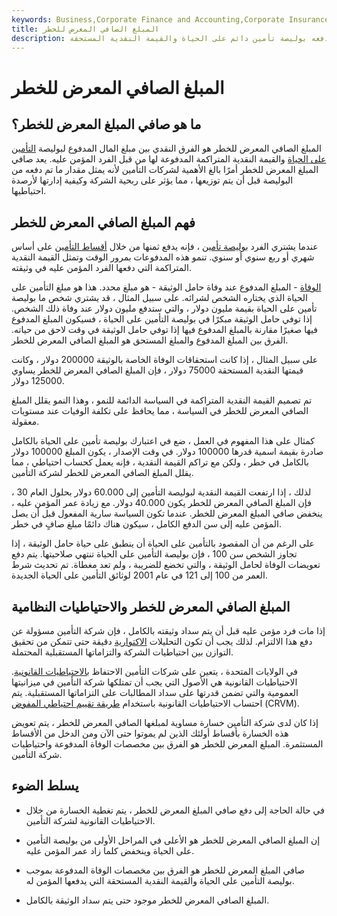 ```yaml
---
keywords: Business,Corporate Finance and Accounting,Corporate Insurance
title: المبلغ الصافي المعرض للخطر
description: صافي المبلغ المعرض للخطر هو الفرق النقدي بين استحقاق الوفاة الذي تدفعه بوليصة تأمين دائم على الحياة والقيمة النقدية المستحقة.
---
```


# المبلغ الصافي المعرض للخطر
## ما هو صافي المبلغ المعرض للخطر؟

المبلغ الصافي المعرض للخطر هو الفرق النقدي بين مبلغ المال المدفوع لبوليصة [التأمين على الحياة](/lifeinsurance) والقيمة النقدية المتراكمة المدفوعة لها من قبل الفرد المؤمن عليه. يعد صافي المبلغ المعرض للخطر أمرًا بالغ الأهمية لشركات التأمين لأنه يمثل مقدار ما تم دفعه من البوليصة قبل أن يتم توزيعها ، مما يؤثر على ربحية الشركة وكيفية إدارتها لأرصدة احتياطيها.

## فهم المبلغ الصافي المعرض للخطر

عندما يشتري الفرد [بوليصة تأمين](/insurance) ، فإنه يدفع ثمنها من خلال [أقساط التأمين](/insurance-premium) على أساس شهري أو ربع سنوي أو سنوي. تنمو هذه المدفوعات بمرور الوقت وتمثل القيمة النقدية المتراكمة التي دفعها الفرد المؤمن عليه في وثيقته.

[الوفاة](/deathbenefit) - المبلغ المدفوع عند وفاة حامل الوثيقة - هو مبلغ محدد. هذا هو مبلغ التأمين على الحياة الذي يختاره الشخص لشرائه. على سبيل المثال ، قد يشتري شخص ما بوليصة تأمين على الحياة بقيمة مليون دولار ، والتي ستدفع مليون دولار عند وفاة ذلك الشخص. إذا توفي حامل الوثيقة مبكرًا في بوليصة التأمين على الحياة ، فسيكون المبلغ المدفوع فيها صغيرًا مقارنة بالمبلغ المدفوع فيها إذا توفي حامل الوثيقة في وقت لاحق من حياته. الفرق بين المبلغ المدفوع والمبلغ المستحق هو المبلغ الصافي المعرض للخطر.

على سبيل المثال ، إذا كانت استحقاقات الوفاة الخاصة بالوثيقة 200000 دولار ، وكانت قيمتها النقدية المستحقة 75000 دولار ، فإن المبلغ الصافي المعرض للخطر يساوي 125000 دولار.

تم تصميم القيمة النقدية المتراكمة في السياسة الدائمة للنمو ، وهذا النمو يقلل المبلغ الصافي المعرض للخطر في السياسة ، مما يحافظ على تكلفة الوفيات عند مستويات معقولة.

كمثال على هذا المفهوم في العمل ، ضع في اعتبارك بوليصة تأمين على الحياة بالكامل صادرة بقيمة اسمية قدرها 100000 دولار. في وقت الإصدار ، يكون المبلغ 100000 دولار بالكامل في خطر ، ولكن مع تراكم القيمة النقدية ، فإنه يعمل كحساب احتياطي ، مما يقلل المبلغ الصافي المعرض للخطر لشركة التأمين.

لذلك ، إذا ارتفعت القيمة النقدية لبوليصة التأمين إلى 60.000 دولار بحلول العام 30 ، فإن المبلغ الصافي المعرض للخطر يكون 40.000 دولار. مع زيادة عمر المؤمن عليه ، ينخفض صافي المبلغ المعرض للخطر. عندما تكون السياسة سارية المفعول قبل أن يصل المؤمن عليه إلى سن الدفع الكامل ، سيكون هناك دائمًا مبلغ صافٍ في خطر.

على الرغم من أن المقصود بالتأمين على الحياة أن ينطبق على حياة حامل الوثيقة ، إذا تجاوز الشخص سن 100 ، فإن بوليصة التأمين على الحياة تنتهي صلاحيتها. يتم دفع تعويضات الوفاة لحامل الوثيقة ، والتي تخضع للضريبة ، ولم تعد مغطاة. تم تحديث شرط العمر من 100 إلى 121 في عام 2001 لوثائق التأمين على الحياة الجديدة.

## المبلغ الصافي المعرض للخطر والاحتياطيات النظامية

إذا مات فرد مؤمن عليه قبل أن يتم سداد وثيقته بالكامل ، فإن شركة التأمين مسؤولة عن دفع هذا الالتزام. لذلك يجب أن تكون التحليلات [الاكتوارية](/actuarial-science) دقيقة حتى تتمكن من تحقيق التوازن بين احتياطيات الشركة والتزاماتها المستقبلية المحتملة.

في الولايات المتحدة ، يتعين على شركات التأمين الاحتفاظ [بالاحتياطيات القانونية](/statutory-reserves). الاحتياطيات القانونية هي الأصول التي يجب أن تمتلكها شركة التأمين في ميزانيتها العمومية والتي تضمن قدرتها على سداد المطالبات على التزاماتها المستقبلية. يتم احتساب الاحتياطيات القانونية باستخدام [طريقة تقييم احتياطي المفوض](/commissioners-annuity-reserve-valuation-method-carvm) (CRVM).

إذا كان لدى شركة التأمين خسارة مساوية لمبلغها الصافي المعرض للخطر ، يتم تعويض هذه الخسارة بأقساط أولئك الذين لم يموتوا حتى الآن ومن الدخل من الأقساط المستثمرة. المبلغ المعرض للخطر هو الفرق بين مخصصات الوفاة المدفوعة واحتياطيات شركة التأمين.

## يسلط الضوء

- في حالة الحاجة إلى دفع صافي المبلغ المعرض للخطر ، يتم تغطية الخسارة من خلال الاحتياطيات القانونية لشركة التأمين.

- إن المبلغ الصافي المعرض للخطر هو الأعلى في المراحل الأولى من بوليصة التأمين على الحياة وينخفض كلما زاد عمر المؤمن عليه.

- صافي المبلغ المعرض للخطر هو الفرق بين مخصصات الوفاة المدفوعة بموجب بوليصة التأمين على الحياة والقيمة النقدية المستحقة التي يدفعها المؤمن له.

- المبلغ الصافي المعرض للخطر موجود حتى يتم سداد الوثيقة بالكامل.

